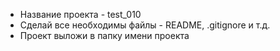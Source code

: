 - Название проекта - test_010
- Сделай все необходимы файлы - README, .gitignore и т.д.
- Проект выложи в папку имени проекта
